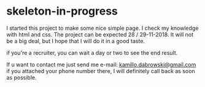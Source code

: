 # skeleton-in-progress

I started this project to make some nice simple page. I check my knowledge with html and css. The project can be expected 28 / 29-11-2018. It will not be a big deal, but I hope that I will do it in a good taste.

if you're a recruiter, you can wait a day or two to see the end result.

If u want to contact me just send me e-mail: kamillo.dabrowski@gmail.com if you attached your phone number there, I will definitely call back as soon as possible.
